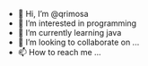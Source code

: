 - 👋 Hi, I’m @qrimosa
- 👀 I’m interested in programming
- 🌱 I’m currently learning java
- 💞️ I’m looking to collaborate on ...
- 📫 How to reach me ...

<!---
qrimosa/qrimosa is a ✨ special ✨ repository because its `README.md` (this file) appears on your GitHub profile.
You can click the Preview link to take a look at your changes.
--->
